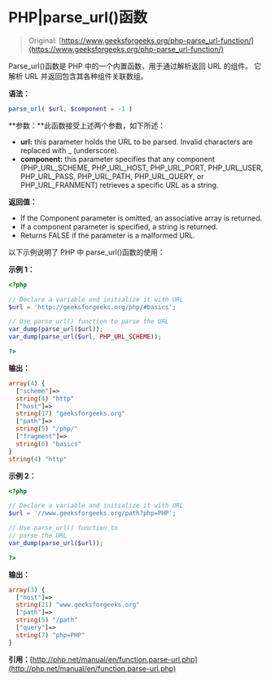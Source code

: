 # PHP|parse_url()函数

> Original: [https://www.geeksforgeeks.org/php-parse_url-function/](https://www.geeksforgeeks.org/php-parse_url-function/)

Parse_url()函数是 PHP 中的一个内置函数，用于通过解析返回 URL 的组件。 它解析 URL 并返回包含其各种组件关联数组。

**语法：**

```php
parse_url( $url, $component = -1 )
```

**参数：**此函数接受上述两个参数，如下所述：

*   **url:** this parameter holds the URL to be parsed. Invalid characters are replaced with _ (underscore).
*   **component:** this parameter specifies that any component (PHP_URL_SCHEME, PHP_URL_HOST, PHP_URL_PORT, PHP_URL_USER, PHP_URL_PASS, PHP_URL_PATH, PHP_URL_QUERY, or PHP_URL_FRANMENT) retrieves a specific URL as a string.

**返回值：**

*   If the Component parameter is omitted, an associative array is returned.
*   If a component parameter is specified, a string is returned.
*   Returns FALSE if the parameter is a malformed URL.

以下示例说明了 PHP 中 parse_url()函数的使用：

**示例 1：**

```php
<?php

// Declare a variable and initialize it with URL
$url = 'http://geeksforgeeks.org/php/#basics';

// Use parse_url() function to parse the URL
var_dump(parse_url($url));
var_dump(parse_url($url, PHP_URL_SCHEME));

?>
```

**输出：**

```php
array(4) {
  ["scheme"]=>
  string(4) "http"
  ["host"]=>
  string(17) "geeksforgeeks.org"
  ["path"]=>
  string(5) "/php/"
  ["fragment"]=>
  string(6) "basics"
}
string(4) "http"

```

**示例 2：**

```php
<?php

// Declare a variable and initialize it with URL
$url = '//www.geeksforgeeks.org/path?php=PHP';

// Use parse_url() function to
// parse the URL
var_dump(parse_url($url));

?>
```

**输出：**

```php
array(3) {
  ["host"]=>
  string(21) "www.geeksforgeeks.org"
  ["path"]=>
  string(5) "/path"
  ["query"]=>
  string(7) "php=PHP"
}

```

**引用：**[http://php.net/manual/en/function.parse-url.php](http://php.net/manual/en/function.parse-url.php)